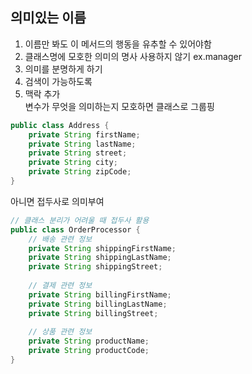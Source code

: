 ## 의미있는 이름

1. 이름만 봐도 이 메서드의 행동을 유추할 수 있어야함
2. 클래스명에 모호한 의미의 명사 사용하지 않기  ex.manager
3. 의미를 분명하게 하기
4. 검색이 가능하도록
5. 맥락 추가
<br> 변수가 무엇을 의미하는지 모호하면 클래스로 그룹핑 <br>
```java
public class Address {
    private String firstName;
    private String lastName;
    private String street;
    private String city;
    private String zipCode;
}
```
아니면 접두사로 의미부여 <br>
```java
// 클래스 분리가 어려울 때 접두사 활용
public class OrderProcessor {
    // 배송 관련 정보
    private String shippingFirstName;
    private String shippingLastName;
    private String shippingStreet;
    
    // 결제 관련 정보  
    private String billingFirstName;
    private String billingLastName;
    private String billingStreet;
    
    // 상품 관련 정보
    private String productName;
    private String productCode;
}
```

